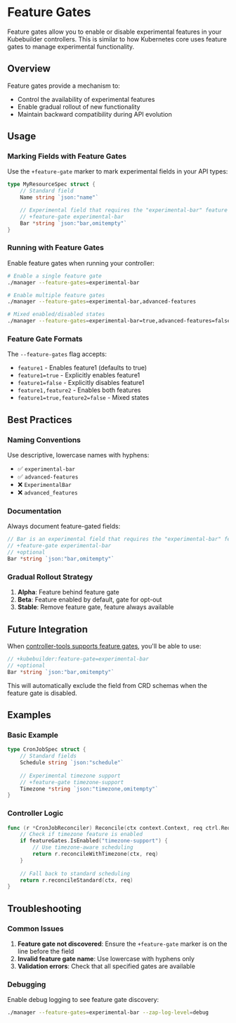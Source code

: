 # Feature Gates

Feature gates allow you to enable or disable experimental features in your Kubebuilder controllers. This is similar to how Kubernetes core uses feature gates to manage experimental functionality.

## Overview

Feature gates provide a mechanism to:
- Control the availability of experimental features
- Enable gradual rollout of new functionality
- Maintain backward compatibility during API evolution

## Usage

### Marking Fields with Feature Gates

Use the `+feature-gate` marker to mark experimental fields in your API types:

```go
type MyResourceSpec struct {
    // Standard field
    Name string `json:"name"`

    // Experimental field that requires the "experimental-bar" feature gate
    // +feature-gate experimental-bar
    Bar *string `json:"bar,omitempty"`
}
```

### Running with Feature Gates

Enable feature gates when running your controller:

```bash
# Enable a single feature gate
./manager --feature-gates=experimental-bar

# Enable multiple feature gates
./manager --feature-gates=experimental-bar,advanced-features

# Mixed enabled/disabled states
./manager --feature-gates=experimental-bar=true,advanced-features=false
```

### Feature Gate Formats

The `--feature-gates` flag accepts:
- `feature1` - Enables feature1 (defaults to true)
- `feature1=true` - Explicitly enables feature1
- `feature1=false` - Explicitly disables feature1
- `feature1,feature2` - Enables both features
- `feature1=true,feature2=false` - Mixed states

## Best Practices

### Naming Conventions

Use descriptive, lowercase names with hyphens:
- ✅ `experimental-bar`
- ✅ `advanced-features`
- ❌ `ExperimentalBar`
- ❌ `advanced_features`

### Documentation

Always document feature-gated fields:

```go
// Bar is an experimental field that requires the "experimental-bar" feature gate
// +feature-gate experimental-bar
// +optional
Bar *string `json:"bar,omitempty"`
```

### Gradual Rollout Strategy

1. **Alpha**: Feature behind feature gate
2. **Beta**: Feature enabled by default, gate for opt-out
3. **Stable**: Remove feature gate, feature always available

## Future Integration

When [controller-tools supports feature gates](https://github.com/kubernetes-sigs/controller-tools/issues/1238), you'll be able to use:

```go
// +kubebuilder:feature-gate=experimental-bar
// +optional
Bar *string `json:"bar,omitempty"`
```

This will automatically exclude the field from CRD schemas when the feature gate is disabled.

## Examples

### Basic Example

```go
type CronJobSpec struct {
    // Standard fields
    Schedule string `json:"schedule"`
    
    // Experimental timezone support
    // +feature-gate timezone-support
    Timezone *string `json:"timezone,omitempty"`
}
```

### Controller Logic

```go
func (r *CronJobReconciler) Reconcile(ctx context.Context, req ctrl.Request) (ctrl.Result, error) {
    // Check if timezone feature is enabled
    if featureGates.IsEnabled("timezone-support") {
        // Use timezone-aware scheduling
        return r.reconcileWithTimezone(ctx, req)
    }
    
    // Fall back to standard scheduling
    return r.reconcileStandard(ctx, req)
}
```

## Troubleshooting

### Common Issues

1. **Feature gate not discovered**: Ensure the `+feature-gate` marker is on the line before the field
2. **Invalid feature gate name**: Use lowercase with hyphens only
3. **Validation errors**: Check that all specified gates are available

### Debugging

Enable debug logging to see feature gate discovery:

```bash
./manager --feature-gates=experimental-bar --zap-log-level=debug
``` 